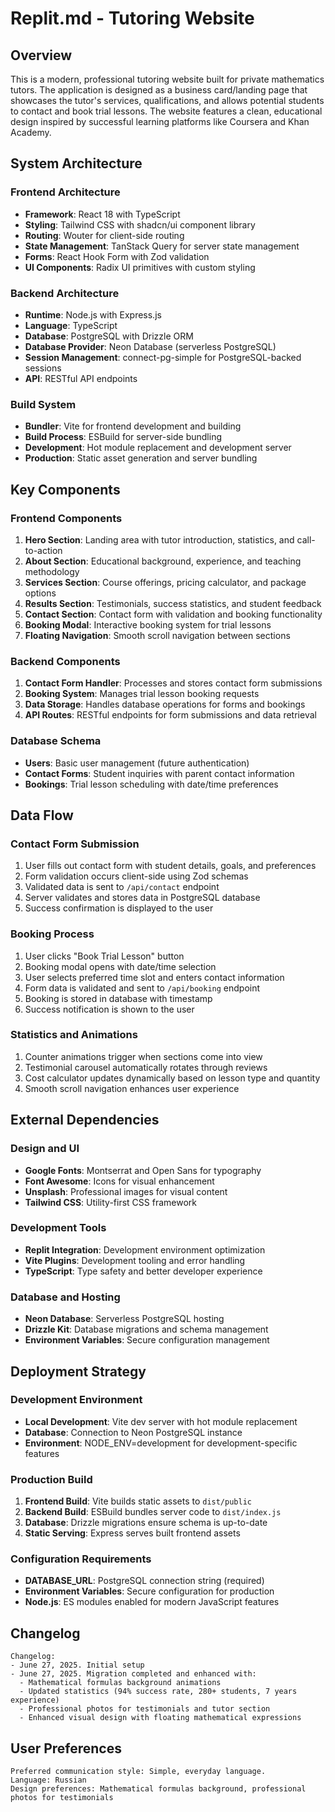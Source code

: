 # Replit.md - Tutoring Website

## Overview

This is a modern, professional tutoring website built for private mathematics tutors. The application is designed as a business card/landing page that showcases the tutor's services, qualifications, and allows potential students to contact and book trial lessons. The website features a clean, educational design inspired by successful learning platforms like Coursera and Khan Academy.

## System Architecture

### Frontend Architecture
- **Framework**: React 18 with TypeScript
- **Styling**: Tailwind CSS with shadcn/ui component library
- **Routing**: Wouter for client-side routing
- **State Management**: TanStack Query for server state management
- **Forms**: React Hook Form with Zod validation
- **UI Components**: Radix UI primitives with custom styling

### Backend Architecture
- **Runtime**: Node.js with Express.js
- **Language**: TypeScript
- **Database**: PostgreSQL with Drizzle ORM
- **Database Provider**: Neon Database (serverless PostgreSQL)
- **Session Management**: connect-pg-simple for PostgreSQL-backed sessions
- **API**: RESTful API endpoints

### Build System
- **Bundler**: Vite for frontend development and building
- **Build Process**: ESBuild for server-side bundling
- **Development**: Hot module replacement and development server
- **Production**: Static asset generation and server bundling

## Key Components

### Frontend Components
1. **Hero Section**: Landing area with tutor introduction, statistics, and call-to-action
2. **About Section**: Educational background, experience, and teaching methodology
3. **Services Section**: Course offerings, pricing calculator, and package options
4. **Results Section**: Testimonials, success statistics, and student feedback
5. **Contact Section**: Contact form with validation and booking functionality
6. **Booking Modal**: Interactive booking system for trial lessons
7. **Floating Navigation**: Smooth scroll navigation between sections

### Backend Components
1. **Contact Form Handler**: Processes and stores contact form submissions
2. **Booking System**: Manages trial lesson booking requests
3. **Data Storage**: Handles database operations for forms and bookings
4. **API Routes**: RESTful endpoints for form submissions and data retrieval

### Database Schema
- **Users**: Basic user management (future authentication)
- **Contact Forms**: Student inquiries with parent contact information
- **Bookings**: Trial lesson scheduling with date/time preferences

## Data Flow

### Contact Form Submission
1. User fills out contact form with student details, goals, and preferences
2. Form validation occurs client-side using Zod schemas
3. Validated data is sent to `/api/contact` endpoint
4. Server validates and stores data in PostgreSQL database
5. Success confirmation is displayed to the user

### Booking Process
1. User clicks "Book Trial Lesson" button
2. Booking modal opens with date/time selection
3. User selects preferred time slot and enters contact information
4. Form data is validated and sent to `/api/booking` endpoint
5. Booking is stored in database with timestamp
6. Success notification is shown to the user

### Statistics and Animations
1. Counter animations trigger when sections come into view
2. Testimonial carousel automatically rotates through reviews
3. Cost calculator updates dynamically based on lesson type and quantity
4. Smooth scroll navigation enhances user experience

## External Dependencies

### Design and UI
- **Google Fonts**: Montserrat and Open Sans for typography
- **Font Awesome**: Icons for visual enhancement
- **Unsplash**: Professional images for visual content
- **Tailwind CSS**: Utility-first CSS framework

### Development Tools
- **Replit Integration**: Development environment optimization
- **Vite Plugins**: Development tooling and error handling
- **TypeScript**: Type safety and better developer experience

### Database and Hosting
- **Neon Database**: Serverless PostgreSQL hosting
- **Drizzle Kit**: Database migrations and schema management
- **Environment Variables**: Secure configuration management

## Deployment Strategy

### Development Environment
- **Local Development**: Vite dev server with hot module replacement
- **Database**: Connection to Neon PostgreSQL instance
- **Environment**: NODE_ENV=development for development-specific features

### Production Build
1. **Frontend Build**: Vite builds static assets to `dist/public`
2. **Backend Build**: ESBuild bundles server code to `dist/index.js`
3. **Database**: Drizzle migrations ensure schema is up-to-date
4. **Static Serving**: Express serves built frontend assets

### Configuration Requirements
- **DATABASE_URL**: PostgreSQL connection string (required)
- **Environment Variables**: Secure configuration for production
- **Node.js**: ES modules enabled for modern JavaScript features

## Changelog

```
Changelog:
- June 27, 2025. Initial setup
- June 27, 2025. Migration completed and enhanced with:
  - Mathematical formulas background animations
  - Updated statistics (94% success rate, 280+ students, 7 years experience)
  - Professional photos for testimonials and tutor section
  - Enhanced visual design with floating mathematical expressions
```

## User Preferences

```
Preferred communication style: Simple, everyday language.
Language: Russian
Design preferences: Mathematical formulas background, professional photos for testimonials
```